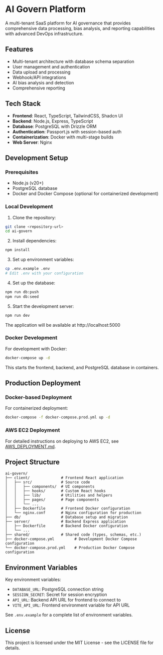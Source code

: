 # AI Govern Platform

A multi-tenant SaaS platform for AI governance that provides comprehensive data processing, bias analysis, and reporting capabilities with advanced DevOps infrastructure.

## Features

- Multi-tenant architecture with database schema separation
- User management and authentication
- Data upload and processing
- Webhook/API integrations
- AI bias analysis and detection
- Comprehensive reporting

## Tech Stack

- **Frontend**: React, TypeScript, TailwindCSS, Shadcn UI
- **Backend**: Node.js, Express, TypeScript
- **Database**: PostgreSQL with Drizzle ORM
- **Authentication**: Passport.js with session-based auth
- **Containerization**: Docker with multi-stage builds
- **Web Server**: Nginx

## Development Setup

### Prerequisites

- Node.js (v20+)
- PostgreSQL database
- Docker and Docker Compose (optional for containerized development)

### Local Development

1. Clone the repository:
```bash
git clone <repository-url>
cd ai-govern
```

2. Install dependencies:
```bash
npm install
```

3. Set up environment variables:
```bash
cp .env.example .env
# Edit .env with your configuration
```

4. Set up the database:
```bash
npm run db:push
npm run db:seed
```

5. Start the development server:
```bash
npm run dev
```

The application will be available at http://localhost:5000

### Docker Development

For development with Docker:

```bash
docker-compose up -d
```

This starts the frontend, backend, and PostgreSQL database in containers.

## Production Deployment

### Docker-based Deployment

For containerized deployment:

```bash
docker-compose -f docker-compose.prod.yml up -d
```

### AWS EC2 Deployment

For detailed instructions on deploying to AWS EC2, see [AWS_DEPLOYMENT.md](AWS_DEPLOYMENT.md).

## Project Structure

```
ai-govern/
├── client/              # Frontend React application
│   ├── src/             # Source code
│   │   ├── components/  # UI components
│   │   ├── hooks/       # Custom React hooks
│   │   ├── lib/         # Utilities and helpers
│   │   ├── pages/       # Page components
│   │   └── ...
│   ├── Dockerfile       # Frontend Docker configuration
│   └── nginx.conf       # Nginx configuration for production
├── db/                  # Database setup and migration
├── server/              # Backend Express application
│   ├── Dockerfile       # Backend Docker configuration
│   └── ...
├── shared/              # Shared code (types, schemas, etc.)
├── docker-compose.yml         # Development Docker Compose configuration 
└── docker-compose.prod.yml    # Production Docker Compose configuration
```

## Environment Variables

Key environment variables:

- `DATABASE_URL`: PostgreSQL connection string
- `SESSION_SECRET`: Secret for session encryption
- `API_URL`: Backend API URL for frontend to connect to
- `VITE_API_URL`: Frontend environment variable for API URL

See `.env.example` for a complete list of environment variables.

## License

This project is licensed under the MIT License - see the LICENSE file for details.
